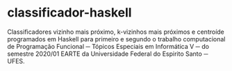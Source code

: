 # classificador-haskell
Classificadores vizinho mais próximo, k-vizinhos mais próximos e centroíde programados em Haskell para primeiro e segundo o trabalho computacional de Programação Funcional ─ Tópicos Especiais em Informática V ─ do semestre 2020/01 EARTE da Universidade Federal do Espirito Santo ─ UFES.
